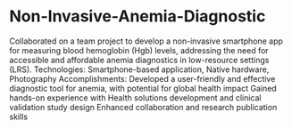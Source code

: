 # Non-Invasive-Anemia-Diagnostic
 Collaborated on a team project to develop a non-invasive smartphone app for measuring blood hemoglobin (Hgb) levels, addressing the need for accessible and affordable anemia diagnostics in low-resource settings (LRS).
Technologies: Smartphone-based application, Native hardware, Photography
Accomplishments:
Developed a user-friendly and effective diagnostic tool for anemia, with
potential for global health impact
Gained hands-on experience with Health solutions development and
clinical validation study design
Enhanced collaboration and research publication skills
